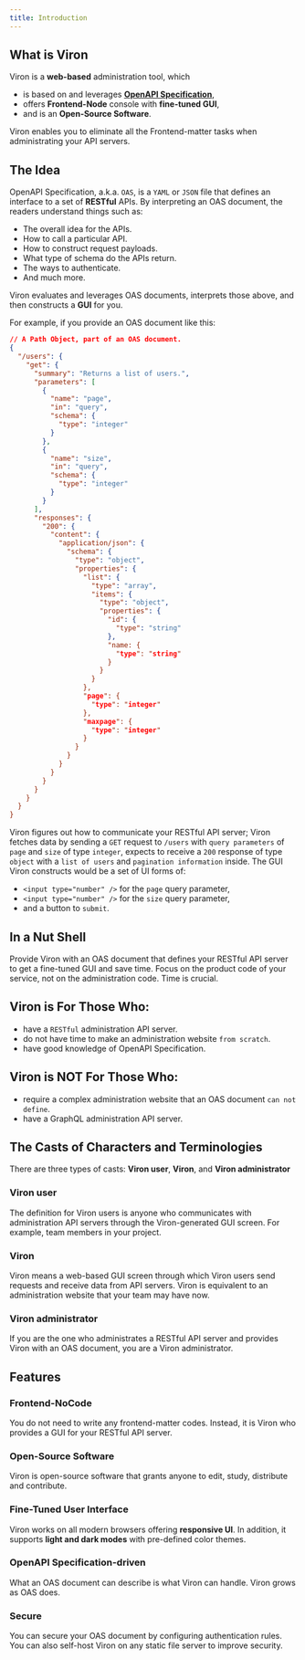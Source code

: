 ```yaml
---
title: Introduction
---
```


## What is Viron

Viron is a **web-based** administration tool, which

- is based on and leverages **[OpenAPI Specification](https://oai.github.io/Documentation/)**,
- offers **Frontend-Node** console with **fine-tuned GUI**,
- and is an **Open-Source Software**.

Viron enables you to eliminate all the Frontend-matter tasks when administrating your API servers.

## The Idea

OpenAPI Specification, a.k.a. `OAS`, is a `YAML` or `JSON` file that defines an interface to a set of **RESTful** APIs. By interpreting an OAS document, the readers understand things such as:

- The overall idea for the APIs.
- How to call a particular API.
- How to construct request payloads.
- What type of schema do the APIs return.
- The ways to authenticate.
- And much more.

Viron evaluates and leverages OAS documents, interprets those above, and then constructs a **GUI** for you.

For example, if you provide an OAS document like this:

```json
// A Path Object, part of an OAS document.
{
  "/users": {
    "get": {
      "summary": "Returns a list of users.",
      "parameters": [
        {
          "name": "page",
          "in": "query",
          "schema": {
            "type": "integer"
          }
        },
        {
          "name": "size",
          "in": "query",
          "schema": {
            "type": "integer"
          }
        }
      ],
      "responses": {
        "200": {
          "content": {
            "application/json": {
              "schema": {
                "type": "object",
                "properties": {
                  "list": {
                    "type": "array",
                    "items": {
                      "type": "object",
                      "properties": {
                        "id": {
                          "type": "string"
                        },
                        "name: {
                          "type": "string"
                        }
                      }
                    }
                  },
                  "page": {
                    "type": "integer"
                  },
                  "maxpage": {
                    "type": "integer"
                  }
                }
              }
            }
          }
        }
      }
    }
  }
}
```

Viron figures out how to communicate your RESTful API server; Viron fetches data by sending a `GET` request to `/users` with `query parameters` of `page` and `size` of type `integer`, expects to receive a `200` response of type `object` with a `list of users` and `pagination information` inside. The GUI Viron constructs would be a set of UI forms of:

- `<input type="number" />` for the `page` query parameter,
- `<input type="number" />` for the `size` query parameter,
- and a button to `submit`.

## In a Nut Shell

Provide Viron with an OAS document that defines your RESTful API server to get a fine-tuned GUI and save time. Focus on the product code of your service, not on the administration code. Time is crucial.

## Viron is For Those Who:

- have a `RESTful` administration API server.
- do not have time to make an administration website `from scratch`.
- have good knowledge of OpenAPI Specification.

## Viron is NOT For Those Who:

- require a complex administration website that an OAS document `can not define`.
- have a GraphQL administration API server.

## The Casts of Characters and Terminologies

There are three types of casts: **Viron user**, **Viron**, and **Viron administrator**

### Viron user

The definition for Viron users is anyone who communicates with administration API servers through the Viron-generated GUI screen. For example, team members in your project.

### Viron

Viron means a web-based GUI screen through which Viron users send requests and receive data from API servers. Viron is equivalent to an administration website that your team may have now.

### Viron administrator

If you are the one who administrates a RESTful API server and provides Viron with an OAS document, you are a Viron administrator.

## Features

### Frontend-NoCode

You do not need to write any frontend-matter codes. Instead, it is Viron who provides a GUI for your RESTful API server.

### Open-Source Software

Viron is open-source software that grants anyone to edit, study, distribute and contribute.

### Fine-Tuned User Interface

Viron works on all modern browsers offering **responsive UI**. In addition, it supports **light and dark modes** with pre-defined color themes.

### OpenAPI Specification-driven

What an OAS document can describe is what Viron can handle. Viron grows as OAS does.

### Secure

You can secure your OAS document by configuring authentication rules. You can also self-host Viron on any static file server to improve security.

